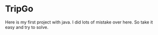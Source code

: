 # TripGo
Here is my first project with java.
I did lots of mistake over here. So take it easy and try to solve.
